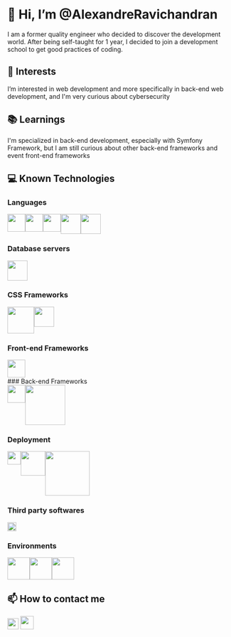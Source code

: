 # 👋 Hi, I’m @AlexandreRavichandran
I am a former quality engineer who decided to discover the development world. After being self-taught for 1 year, I decided to join a development school to get good practices of coding.

## 👀 Interests
I’m interested in web development and more specifically in back-end web development, and I'm very curious about cybersecurity
 

## 📚 Learnings
 I'm specialized in back-end development, especially with Symfony Framework, but I am still curious about other back-end frameworks and event front-end frameworks

## 💻 Known Technologies

### Languages 

<div style="display:flex;">
 <img src="https://cdn-icons-png.flaticon.com/512/226/226269.png" width="40">
 <img src="https://cdn-icons-png.flaticon.com/512/732/732190.png" width="40">
 <img src="https://cdn-icons-png.flaticon.com/512/528/528261.png" width="40">
 <img src="https://cdn-icons-png.flaticon.com/512/5968/5968292.png" width="45">
 <img src="https://iconape.com/wp-content/files/zy/371206/svg/371206.svg" width="45"> 
</div>
<p></p>

### Database servers
<div style="display:flex;">
 <img src="https://cdn.worldvectorlogo.com/logos/mysql-6.svg" width="45"> 
</div>
<p></p>

### CSS Frameworks
<div style="display:flex;">
 <img src="https://cdn.worldvectorlogo.com/logos/tailwindcss.svg" width="60"> 
 <img src="https://cdn.worldvectorlogo.com/logos/bootstrap-5-1.svg" width="45">
</div>
<p></p>


### Front-end Frameworks
<div style="display:flex;">
 <img src="https://iconape.com/wp-content/png_logo_vector/angular-icon-logo.png" width="40">
</div>
### Back-end Frameworks
<div style="display:flex;">
 <img src="https://iconape.com/wp-content/files/vu/371490/svg/371490.svg" width="40">
 <img src="https://symfony.com/logos/symfony_white_02.png" width="90">
</div>
<p></p>

### Deployment 
<div style="display:flex;">
 <img src="https://iconape.com/wp-content/files/ud/371525/svg/371525.svg" width="30">
 <img src="https://cdn.worldvectorlogo.com/logos/amazon-web-services-logo.svg" width="55">
 <img src="https://cdn.worldvectorlogo.com/logos/heroku-1.svg" width="100">
</div>
 <p></p>

### Third party softwares
<div style="display:flex;">
 <img src="https://iconape.com/wp-content/files/jg/371367/svg/371367.svg" width="20">
</div>

### Environments
<div style="display:flex;">
 <img src="https://iconape.com/wp-content/png_logo_vector/git-icon.png" width="50">
 <img src="https://cdn-icons-png.flaticon.com/512/226/226772.png" width="50">
 <img src="https://iconape.com/wp-content/files/fr/370801/svg/docker-icon-logo-icon-png-svg.png" width="50">
</div>
 <p></p>

## 📫 How to contact me

<p>
 <a href="https://www.linkedin.com/in/alexandre-ravichandran-246743142"><img src="https://cdn-icons-png.flaticon.com/512/174/174857.png" width="25"></a>
 <a href="mailto:alexandre.ravichandran@gmail.com"><img src="https://cdn.worldvectorlogo.com/logos/gmail-icon.svg" width="30"></a>
</p>
